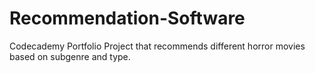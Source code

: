 # Recommendation-Software
Codecademy Portfolio Project that recommends different horror movies based on subgenre and type.
